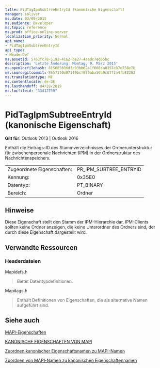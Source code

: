 ```yaml
---
title: PidTagIpmSubtreeEntryId (kanonische Eigenschaft)
manager: soliver
ms.date: 03/09/2015
ms.audience: Developer
ms.topic: reference
ms.prod: office-online-server
localization_priority: Normal
api_name:
- PidTagIpmSubtreeEntryId
api_type:
- HeaderDef
ms.assetid: 5763fc78-5192-4162-be27-4aadc7ed65bc
description: 'Letzte Änderung: Montag, 9. März 2015'
ms.openlocfilehash: 815685696dfc93bb6241f608ca0157e87e758e7b
ms.sourcegitcommit: 8657170d071f9bcf680aba50b9c07f2a4fb82283
ms.translationtype: MT
ms.contentlocale: de-DE
ms.lasthandoff: 04/28/2019
ms.locfileid: "33412730"
---
```

# <a name="pidtagipmsubtreeentryid-canonical-property"></a>PidTagIpmSubtreeEntryId (kanonische Eigenschaft)

  
  
**Gilt für**: Outlook 2013 | Outlook 2016 
  
Enthält die Eintrags-ID des Stammverzeichnisses der Ordnerunterstruktur für zwischenpersonale Nachrichten (IPM) in der Ordnerstruktur des Nachrichtenspeichers. 
  
|||
|:-----|:-----|
|Zugeordnete Eigenschaften:  <br/> |PR_IPM_SUBTREE_ENTRYID  <br/> |
|Kennung:  <br/> |0x35E0  <br/> |
|Datentyp:  <br/> |PT_BINARY  <br/> |
|Bereich:  <br/> |Ordner  <br/> |
   
## <a name="remarks"></a>Hinweise

Diese Eigenschaft stellt den Stamm der IPM-Hierarchie dar. IPM-Clients sollten keine Ordner anzeigen, die keine Unterordner des Ordners sind, der durch diese Eigenschaft dargestellt wird.
  
## <a name="related-resources"></a>Verwandte Ressourcen

### <a name="header-files"></a>Headerdateien

Mapidefs.h
  
> Bietet Datentypdefinitionen.
    
Mapitags.h
  
> Enthält Definitionen von Eigenschaften, die als alternative Namen aufgeführt sind.
    
## <a name="see-also"></a>Siehe auch



[MAPI-Eigenschaften](mapi-properties.md)
  
[KANONISCHE EIGENSCHAFTEN VON MAPI](mapi-canonical-properties.md)
  
[Zuordnen kanonischer Eigenschaftsnamen zu MAPI-Namen](mapping-canonical-property-names-to-mapi-names.md)
  
[Zuordnen von MAPI-Namen zu kanonischen Eigenschaftennamen](mapping-mapi-names-to-canonical-property-names.md)

